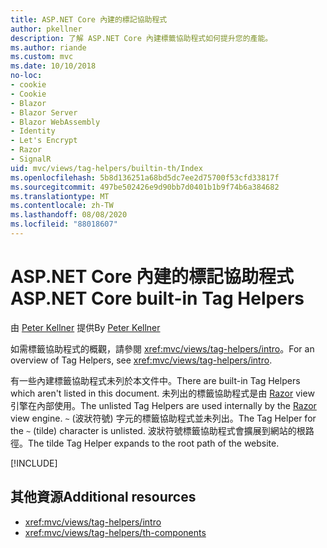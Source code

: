 ```yaml
---
title: ASP.NET Core 內建的標記協助程式
author: pkellner
description: 了解 ASP.NET Core 內建標籤協助程式如何提升您的產能。
ms.author: riande
ms.custom: mvc
ms.date: 10/10/2018
no-loc:
- cookie
- Cookie
- Blazor
- Blazor Server
- Blazor WebAssembly
- Identity
- Let's Encrypt
- Razor
- SignalR
uid: mvc/views/tag-helpers/builtin-th/Index
ms.openlocfilehash: 5b8d136251a68bd5dc7ee2d75700f53cfd33817f
ms.sourcegitcommit: 497be502426e9d90bb7d0401b1b9f74b6a384682
ms.translationtype: MT
ms.contentlocale: zh-TW
ms.lasthandoff: 08/08/2020
ms.locfileid: "88018607"
---
```

# <a name="aspnet-core-built-in-tag-helpers"></a><span data-ttu-id="a614c-103">ASP.NET Core 內建的標記協助程式</span><span class="sxs-lookup"><span data-stu-id="a614c-103">ASP.NET Core built-in Tag Helpers</span></span>

<span data-ttu-id="a614c-104">由 [Peter Kellner](https://peterkellner.net) 提供</span><span class="sxs-lookup"><span data-stu-id="a614c-104">By [Peter Kellner](https://peterkellner.net)</span></span>

<span data-ttu-id="a614c-105">如需標籤協助程式的概觀，請參閱 <xref:mvc/views/tag-helpers/intro>。</span><span class="sxs-lookup"><span data-stu-id="a614c-105">For an overview of Tag Helpers, see <xref:mvc/views/tag-helpers/intro>.</span></span>

<span data-ttu-id="a614c-106">有一些內建標籤協助程式未列於本文件中。</span><span class="sxs-lookup"><span data-stu-id="a614c-106">There are built-in Tag Helpers which aren't listed in this document.</span></span> <span data-ttu-id="a614c-107">未列出的標籤協助程式是由 [Razor](xref:mvc/views/razor) view 引擎在內部使用。</span><span class="sxs-lookup"><span data-stu-id="a614c-107">The unlisted Tag Helpers are used internally by the [Razor](xref:mvc/views/razor) view engine.</span></span> <span data-ttu-id="a614c-108">`~` (波狀符號) 字元的標籤協助程式並未列出。</span><span class="sxs-lookup"><span data-stu-id="a614c-108">The Tag Helper for the `~` (tilde) character is unlisted.</span></span> <span data-ttu-id="a614c-109">波狀符號標籤協助程式會擴展到網站的根路徑。</span><span class="sxs-lookup"><span data-stu-id="a614c-109">The tilde Tag Helper expands to the root path of the website.</span></span>

[!INCLUDE[](~/includes/built-in-TH.md)]

## <a name="additional-resources"></a><span data-ttu-id="a614c-110">其他資源</span><span class="sxs-lookup"><span data-stu-id="a614c-110">Additional resources</span></span>

* <xref:mvc/views/tag-helpers/intro>
* <xref:mvc/views/tag-helpers/th-components>
